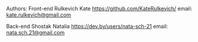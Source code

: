 Authors:
Front-end Rulkevich Kate
https://github.com/KateRulkevich/
email: kate.rulkevich@gmail.com

Back-end Shostak Natalia
https://dev.by/users/nata-sch-21
email: nata.sch.21@gmail.com

